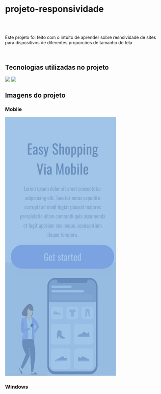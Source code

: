 <h1>projeto-responsividade</h1>
<br>
<br>
<p>Este projeto foi feito com o intuito de aprender sobre resnsividade de sites para dispositivos de diferentes proporcões de tamanho de tela</p>
<br>
<h2>Tecnologias utilizadas no projeto</h2>
<img src="https://img.shields.io/badge/HTML5-E34F26?style=for-the-badge&logo=html5&logoColor=white">
<img src="https://img.shields.io/badge/CSS3-1572B6?style=for-the-badge&logo=css3&logoColor=white">
<br>
<h2>Imagens do projeto</h2>
<h3>Moblie</h3><img src="https://github.com/047juniorr/projeto-responsividade/blob/main/img/Mobile.png">
<h3>Windows</h3><img src"https://github.com/047juniorr/projeto-responsividade/blob/main/img/Windows.png">
